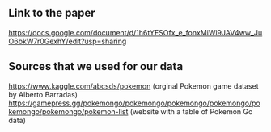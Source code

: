 ## Link to the paper
https://docs.google.com/document/d/1h6tYFSOfx_e_fonxMiWl9JAV4ww_JuO6bkW7r0GexhY/edit?usp=sharing

## Sources that we used for our data
https://www.kaggle.com/abcsds/pokemon (orginal Pokemon game dataset by Alberto Barradas)
https://gamepress.gg/pokemongo/pokemongo/pokemongo/pokemongo/pokemongo/pokemongo/pokemon-list (website with a table of Pokemon Go data)

